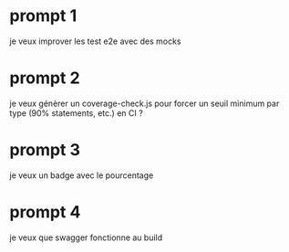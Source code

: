 # prompt 1
je veux improver les test e2e avec des mocks

# prompt 2
je veux génèrer un coverage-check.js pour forcer un seuil minimum par type (90% statements, etc.) en CI ?


# prompt 3

je veux un badge avec le pourcentage


# prompt 4
je veux que swagger fonctionne au build